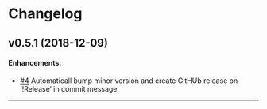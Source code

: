 Changelog
=========

v0.5.1 (2018-12-09)
-------------------

#### Enhancements:

- [#4](https://github.com/turboBasic/PSBolts/issues/4) Automaticall bump minor version and create GitHUb release on ‘!Release’ in commit message


---
